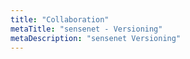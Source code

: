 ```yaml
---
title: "Collaboration"
metaTitle: "sensenet - Versioning"
metaDescription: "sensenet Versioning"
---
```


